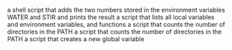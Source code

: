 a shell script that adds the two numbers stored in the environment variables WATER and STIR and prints the result
a script that lists all local variables and environment variables, and functions
a script that counts the number of directories in the PATH
a script that counts the number of directories in the PATH
a script that creates a new global variable

